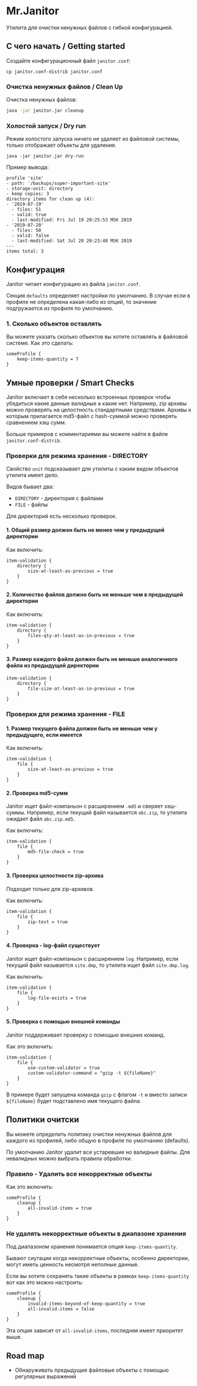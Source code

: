 # Mr.Janitor

Утилита для очистки ненужных файлов с гибкой конфигурацией.

## С чего начать / Getting started

Создайте конфигурационный файл `janitor.conf`:

```
cp janitor.conf-distrib janitor.conf 
```

### Очистка ненужных файлов / Clean Up

Очистка ненужных файлов:

```bash
java -jar janitor.jar cleanup
```

### Холостой запуск / Dry run

Режим холостого запуска ничего не удаляет из файловой системы, только отображает объекты для удаления.

```
java -jar janitor.jar dry-run
```

Пример вывода:

```
profile 'site'
- path: '/backups/super-important-site'
- storage-unit: directory
- keep copies: 3
directory items for clean up (4):
- '2019-07-19'
  - files: 51
  - valid: true
  - last-modified: Fri Jul 19 20:25:53 MSK 2019
- '2019-07-20'
  - files: 50
  - valid: false
  - last-modified: Sat Jul 20 20:23:48 MSK 2019
---
items total: 3

```

## Конфигурация

Janitor читает конфигурацию из файла `janitor.conf`.

Секция `defaults` определяет настройки по умолчанию. В случае если в профиле не определена какая-либо из опций, то
значение подгружается из профиля по умолчанию.

### 1. Сколько объектов оставлять

Вы можете указать сколько объектов вы хотите оставлять в файловой системе. Как это сделать:

```
someProfile {
    keep-items-quantity = 7
}
```

## Умные проверки / Smart Checks

Janitor включает в себя несколько встроенных проверок чтобы убедиться какие данные валидные а какие нет.
Например, zip архивы можно проверять на целостность стандартными средствами. Архивы к которым прилагается md5-файл
с hash-суммой можно проверять сравнением хэш сумм.

Больше примеров с комментариями вы можете найти в файле `janitor.conf-distrib`.

### Проверки для режима хранения - DIRECTORY

Свойство `unit` подсказывает для утилиты с каким видом объектов утилита имеет дело.

Видов бывает два:

- `DIRECTORY` - директория с файлами
- `FILE` - файлы

Для директорий есть несколько проверок.

#### 1. Общий размер должен быть не менее чем у предыдущей директории

Как включить:

```
item-validation {
    directory {
        size-at-least-as-previous = true
    }
}
```

#### 2. Количество файлов должно быть не меньше чем в предыдущей директории

Как включить:

```
item-validation {
    directory {
        files-qty-at-least-as-in-previous = true
    }
}
```

#### 3. Размер каждого файла должен быть не меньше аналогичного файла из предыдущей директории

```
item-validation {
    directory {
        file-size-at-least-as-in-previous = true
    }
}
```

### Проверки для режима хранения - FILE

#### 1. Размер текущего файла должен быть не меньше чем у предыдущего, если имеется

Как включить:

```
item-validation {
    file {
        size-at-least-as-previous = true
    }
}
```

#### 2. Проверка md5-сумм

Janitor ищет файл-компаньон с расширением `.md5` и сверяет хэш-суммы. Например, если текущий файл 
называется `abc.zip`, то утилита ожидает файл `abc.zip.md5`.

Как включить:

```
item-validation {
    file {
        md5-file-check = true
    }
}
```

#### 3. Проверка целостности zip-архива

Подходит только для zip-архивов.

Как включить:

```
item-validation {
    file {
        zip-test = true
    }
}
```

#### 4. Проверка - log-файл существует

Janitor ищет файл-компаньон с расширением `log`. Например, если текущий файл называется `site.dmp`, то утилита
ищет файл `site.dmp.log`.

Как включить:

```
item-validation {
    file {
        log-file-exists = true
    }
}
```

#### 5. Проверка с помощью внешней команды

Janitor поддерживает проверку с помощью внешних команд. 

Как это включить:

```
item-validation {
    file {
        use-custom-validator = true
        custom-validator-command = "gzip -t ${fileName}"
    }
}
```

В примере будет запущена команда `gzip` с флагом `-t` и вместо записи `${fileName}` будет подставлено имя текущего
файла.

## Политики очитски

Вы можете определить политику очистки ненужных файлов для каждого из профилей, либо общую в профиле 
по умолчанию (defaults).

По умолчанию Janitor удалит все устаревшие но валидные файлы. Для невалидных можно выбрать правила обработки.

### Правило - Удалить все некорректные объекты

Как это включить:

```
someProfile {
    cleanup {      
        all-invalid-items = true
    }
}
```

### Не удалять некорректные объекты в диапазоне хранения

Под диапазоном хранения понимается опция `keep-items-quantity`.

Бывают сиутации когда некорректные объекты, особенно директории, могут иметь ценность несмотря неполные данные.

Если вы хотите сохранять такие объекты в рамках `keep-items-quantity` вот как это можно настроить:

```
someProfile {
    cleanup {
        invalid-items-beyond-of-keep-quantity = true
        all-invalid-items = false
    }
}
```

Эта опция зависит от `all-invalid-items`, последняя имеет приоритет выше.

## Road map

- Обнаруживать предыдущие файловые объекты с помощью регулярных выражений